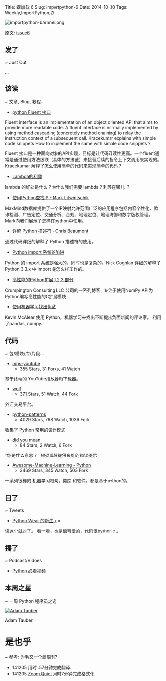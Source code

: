 Title: 蠎加载 6
Slug: importpython-6
Date: 2014-10-30
Tags: Weekly,ImportPython,Zh

![importpython-barnner.png](http://zoomq.qiniudn.com/ZQCollection/snap/importpython-barnner.png?imageView2/2/h/80)


原文: [issue6](http://importpython.com/static/files/issue6.html)


## 发了
~ Just Out

...

## 该读
~ 文章, Blog, 教程...

- [python Fluent 接口](http://kracekumar.com/post/100897281440/fluent-interface-in-python)

Fluent interface is an implementation of an object oriented API that aims to provide more readable code. A fluent interface is normally implemented by using method cascading (concretely method chaining) to relay the instruction context of a subsequent call. Kracekumar explains with simple code snippets How to implement the same with simple code snippets ?.

Fluent 接口是一种面向对象的API实现，目标是让代码可读性更高。一个fluent通常是通过使用方法级联（具体的方法链）来接替后续的指令上下文调用来实现的。Kracekumar 解释了怎么使用简单的代码来实现简单的代码？

- [Lambda的利弊](http://python.dzone.com/articles/pros-and-cons-lambda)

lambda 的好处是什么？为什么我们需要 lambda ? 利弊在哪儿 ？

- [使用Python查找IP - Mark Litwintschik](http://tech.marksblogg.com/ip-address-lookups-in-python.html)

MaxMind数据库提供了一个IP映射允许范围广泛的应用程序包括内容个性化、欺诈检测、广告定位、交通分析、合规、地理定位、地理防御和数字版权管理。Mark向我们展示了怎样在python中使用。

- [详解 Python 描述符 - Chris Beaumont ](http://nbviewer.ipython.org/urls/gist.github.com/ChrisBeaumont/5758381/raw/descriptor_writeup.ipynb)

通过代码详细的解释了 Python 描述符的使用。

- [Python import 系统的陷阱](http://python-notes.curiousefficiency.org/en/latest/python_concepts/import_traps.html)

Python 的 import 系统是强大的，同时也是复杂的。Nick Coghlan 详细的解释了 Python 3.3.x 中 import 是怎么样工作的。

- [高性能的Python扩展 1,2,3 部分](https://www.crumpington.com/blog/2014/10-19-high-performance-python-extensions-part-1.html)

Crumpington Consulting LLC 公司的一系列博客 , 专注于使用NumPy API为Python编写高性能的C扩展模块

- [使用机器学习找出仇敌](http://kevinmcalear.com/thoughts/building-hater-news/)

Kevin McAlear  使用 Python，机器学习来找出不断提出负面新闻的评论家。 利用了pandas, numpy.

## 代码
~ 包/模块/库/片段...

- [mps-youtube](https://github.com/np1/mps-youtube)
    - 355 Stars, 31 Forks, 41 Watch

基于终端的 YouTube播放器和下载器。

- [wolf](https://github.com/slawekj/wolf)
    - 371 Stars, 51 Watch, 44 Fork

外汇交易平台。

- [python-patterns](https://github.com/faif/python-patterns)
    - 4029 Stars, 768 Watch, 1036 Fork

收集了 Python 常用的设计模式

- [did you mean](https://github.com/dutc/didyoumean)
    - 84 Stars, 2 Watch, 6 Fork

“你是什么意思？” 根据属性提供良好的错误提示

- [Awesome-Machine-Learning - Python](https://github.com/josephmisiti/awesome-machine-learning#python)
    - 3469 Stars, 345 Watch, 503 Fork

一系列很棒的 机器学习框架，类库 和软件。都是基于python的。

## 曰了
~ Tweets

- [Python Wear 的新生 »](https://plus.google.com/+Importpythongoogle/posts/9FLi6bnfgix) »

读这个就对了。 看一看，她是很可爱的，代码很pythonic 。

## 播了
~ Podcast/Vidoes

- [Python 必看视频](https://github.com/s16h/py-must-watch)

## 本周之星
~ 一周 Python 程序员之选

[![Adam Tauber](https://avatars2.githubusercontent.com/u/20240?v=2&s=100)](https://github.com/asciimoo?tab=repositories)

Adam Tauber

# 是也乎
~ 参考: [为毛又一个蠎周刊?](importpython-why)

- 141205 用时 .57分钟完成翻译.
- 141205 [Zoom.Quiet](http://zoomquiet.io) 用时7分钟完成格式化.

